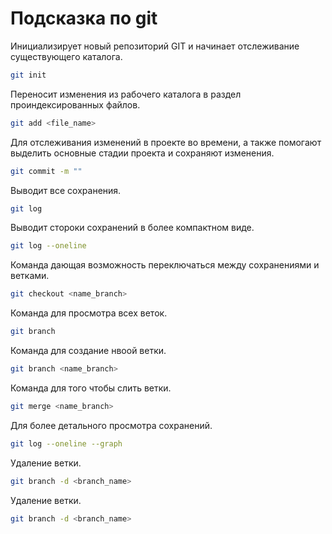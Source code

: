# Подсказка по git
Инициализирует новый репозиторий GIT и начинает отслеживание существующего каталога.
```sh
git init 
```
Переносит изменения из рабочего каталога в раздел проиндексированных файлов.
```sh
git add <file_name>
```
Для отслеживания изменений в проекте во времени, а также помогают выделить основные стадии проекта и сохраняют изменения.
```sh
git commit -m ""
```
Выводит все сохранения.
```sh
git log 
```
Выводит стороки сохранений в более компактном виде.
```sh
git log --oneline
```
Команда дающая возможность переключаться между сохранениями и ветками.
```sh
git checkout <name_branch>
```
Команда для просмотра всех веток.
```sh 
git branch
```
Команда для создание нвоой ветки.
```sh 
git branch <name_branch>
```
Команда для того чтобы слить ветки.
```sh 
git merge <name_branch> 
```
Для более детального просмотра сохранений.
```sh
git log --oneline --graph
```
Удаление ветки.
```sh 
git branch -d <branch_name>
```
Удаление ветки.
```sh 
git branch -d <branch_name>
```